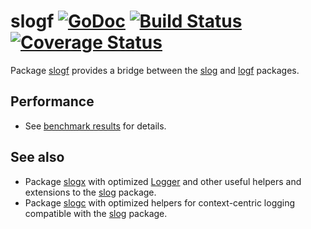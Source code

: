 # slogf [![GoDoc][doc-img]][doc] [![Build Status][ci-img]][ci] [![Coverage Status][cov-img]][cov]

Package [slogf](https://github.com/pamburus/slogf) provides a bridge between the [slog](https://pkg.go.dev/log/slog) and [logf](https://github.com/ssgreg/logf) packages.

[doc-img]: https://pkg.go.dev/badge/github.com/pamburus/slogf
[doc]: https://pkg.go.dev/github.com/pamburus/slogf
[ci-img]: https://github.com/pamburus/slogf/actions/workflows/ci.yml/badge.svg
[ci]: https://github.com/pamburus/slogf/actions/workflows/ci.yml
[cov-img]: https://codecov.io/gh/pamburus/slogf/graph/badge.svg?token=UNOQC3KJ7N
[cov]: https://codecov.io/gh/pamburus/slogf

## Performance
* See [benchmark results](doc/benchmark/README.md) for details.

## See also
* Package [slogx](https://github.com/pamburus/slogx) with optimized [Logger](https://pkg.go.dev/github.com/pamburus/slogx#Logger) and other useful helpers and extensions to the [slog](https://pkg.go.dev/log/slog) package.
* Package [slogc](https://github.com/pamburus/slogx/tree/main/slogc) with optimized helpers for context-centric logging compatible with the [slog](https://pkg.go.dev/log/slog) package.
